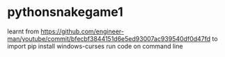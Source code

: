 # pythonsnakegame1

learnt from https://github.com/engineer-man/youtube/commit/bfecbf3844151d6e5ed93007ac939540df0d47fd
to import pip install windows-curses
run code on command line
